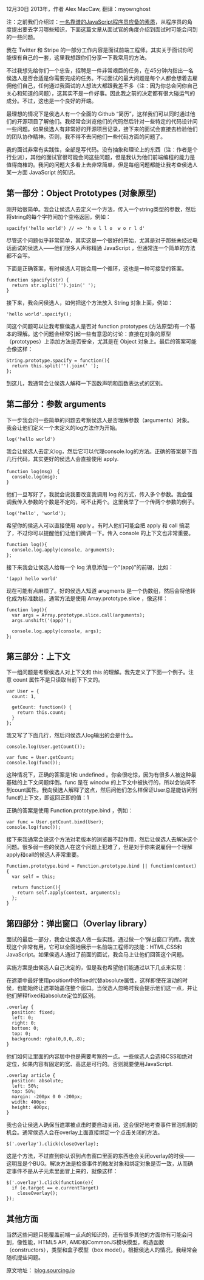 12月30日 2013年，作者 Alex MacCaw, 翻译：myownghost


注：之前我们介绍过：[一名靠谱的JavaScript程序员应备的素质](http://ourjs.com/detail/52b0fb82d6feceaa0400000b)，从程序员的角度提出要去学习哪些知识，下面这篇文章从面试官的角度介绍到面试时可能会问到的一些问题。

我在 Twitter 和 Stripe 的一部分工作内容是面试前端工程师。其实关于面试你可能很有自己的一套，这里我想跟你们分享一下我常用的方法。


不过我想先给你们一个忠告，招聘是一件非常艰巨的任务，在45分钟内指出一名侯选人是否合适是你需要完成的任务。不过面试的最大问题是每个人都会想着去雇佣他们自己，任何通过我面试的人想法大都跟我差不多（注：因为你总会问你自己关心和知道的问题），这其实不是一件好事。因此我之前的决定都有很大碰运气的成分。不过，这也是一个良好的开端。

最理想的情况下是侯选人有一个全面的 Github “简历”，这样我们可以同时通过他们的开源项目了解他们。我经常会浏览他们的代码然后针对一些特定的代码设计问一些问题。如果侯选人有非常好的开源项目记录，接下来的面试会直接去检验他们的团队协作精神。否则，我不得不去问他们一些代码方面的问题了。

我的面试非常有实践性，全部是写代码。没有抽象和理论上的东西（注：作者是个行业派），其他的面试官很可能会问这些问题，但是我认为他们前端编程的能力是值得商榷的。我问的问题大多看上去非常简单，但是每组问题都能让我考查侯选人某一方面 JavaScript 的知识。


## 第一部分：Object Prototypes (对象原型)

刚开始很简单。我会让侯选人去定义一个方法，传入一个string类型的参数，然后将string的每个字符间加个空格返回，例如：

    spacify('hello world') // => 'h e l l o  w o r l d'

尽管这个问题似乎非常简单，其实这是一个很好的开始，尤其是对于那些未经过电话面试的侯选人——他们很多人声称精通 JavaScript ，但通常连一个简单的方法都不会写。

下面是正确答案，有时侯选人可能会用一个循环，这也是一种可接受的答案。

    function spacify(str) {
      return str.split('').join(' ');
    }

接下来，我会问侯选人，如何把这个方法放入 String 对象上面，例如：

    'hello world'.spacify();

问这个问题可以让我考察侯选人是否对 function prototypes (方法原型)有一个基本的理解。这个问题会经常引起一些有意思的讨论：直接在对象的原型（prototypes）上添加方法是否安全，尤其是在 Object 对象上。最后的答案可能会像这样：

    String.prototype.spacify = function(){
      return this.split('').join(' ');
    };

到这儿，我通常会让侯选人解释一下函数声明和函数表达式的区别。


## 第二部分：参数 arguments

下一步我会问一些简单的问题去考察侯选人是否理解参数（arguments）对象。我会让他们定义一个未定义的log方法作为开始。

    log('hello world')

我会让侯选人去定义log，然后它可以代理console.log的方法。正确的答案是下面几行代码，其实更好的侯选人会直接使用 apply.

    function log(msg)　{
      console.log(msg);
    }

他们一旦写好了，我就会说我要改变我调用 log 的方式，传入多个参数。我会强调我传入参数的个数是不定的，可不止两个。这里我举了一个传两个参数的例子。

    log('hello', 'world');

希望你的侯选人可以直接使用 apply 。有时人他们可能会把 apply 和 call 搞混了，不过你可以提醒他们让他们微调一下。传入 console 的上下文也非常重要。

    function log(){
      console.log.apply(console, arguments);
    };

接下来我会让侯选人给每一个 log 消息添加一个"(app)"的前辍，比如：

    '(app) hello world'

现在可能有点麻烦了。好的侯选人知道 arugments 是一个伪数组，然后会将他转化成为标准数组。通常方法是使用 Array.prototype.slice ，像这样：

    function log(){
      var args = Array.prototype.slice.call(arguments);
      args.unshift('(app)');

      console.log.apply(console, args);
    };

## 第三部分：上下文

下一组问题是考察侯选人对上下文和 this 的理解。我先定义了下面一个例子。注意 count 属性不是只读取当前下下文的。

    var User = {
      count: 1,

      getCount: function() {
        return this.count;
      }
    };

我又写了下面几行，然后问侯选人log输出的会是什么。

    console.log(User.getCount());

    var func = User.getCount;
    console.log(func());

这种情况下，正确的答案是1和 undefined 。你会很吃惊，因为有很多人被这种最基础的上下文问题绊倒。func 是在 winodw 的上下文中被执行的，所以会访问不到count属性。我向侯选人解释了这点，然后问他们怎么样保证User总是能访问到func的上下文，即返回正即的值：1

正确的答案是使用 Function.prototype.bind ，例如：

    var func = User.getCount.bind(User);
    console.log(func());

接下来我通常会说这个方法对老版本的浏览器不起作用，然后让侯选人去解决这个问题。很多弱一些的侯选人在这个问题上犯难了，但是对于你来说雇佣一个理解apply和call的侯选人非常重要。

    Function.prototype.bind = Function.prototype.bind || function(context){
      var self = this;

      return function(){
        return self.apply(context, arguments);
      };
    }

## 第四部分：弹出窗口（Overlay library）

面试的最后一部分，我会让侯选人做一些实践，通过做一个‘弹出窗口’的库。我发现这个非常有用，它可以全面地展示一名前端工程师的技能：HTML,CSS和JavaScript。如果侯选人通过了前面的面试，我会马上让他们回答这个问题。

实施方案是由侯选人自己决定的，但是我也希望他们能通过以下几点来实现：

在遮罩中最好使用position中的fixed代替absolute属性，这样即使在滚动的时侯，也能始终让遮罩始盖住整个窗口。当侯选人忽略时我会提示他们这一点，并让他们解释fixed和absolute定位的区别。

    .overlay {
      position: fixed;
      left: 0;
      right: 0;
      bottom: 0;
      top: 0;
      background: rgba(0,0,0,.8);
    }

他们如何让里面的内容居中也是需要考察的一点。一些侯选人会选择CSS和绝对定位，如果内容有固定的宽、高这是可行的。否则就要使用JavaScript.

    .overlay article {
      position: absolute;
      left: 50%;
      top: 50%;
      margin: -200px 0 0 -200px;
      width: 400px;
      height: 400px;
    }

我也会让侯选人确保当遮罩被点击时要自动关闭，这会很好地考查事件冒泡机制的机会。通常侯选人会在overlay上面直接绑定一个点击关闭的方法。

    $('.overlay').click(closeOverlay);

这是个方法，不过直到你认识到点击窗口里面的东西也会关闭overlay的时侯——这明显是个BUG。解决方法是检查事件的触发对象和绑定对象是否一致，从而确定事件不是从子元素里面冒上来的，就像这样：

    $('.overlay').click(function(e){
      if (e.target == e.currentTarget)
        closeOverlay();
    });

## 其他方面

当然这些问题只能覆盖前端一点点的知识的，还有很多其他的方面你有可能会问到，像性能，HTML5 API, AMD和CommonJS模块模型，构造函数（constructors），类型和盒子模型（box model）。根据侯选人的情况，我经常会随机提些问题。


原文地址： [blog.sourcing.io](http://blog.sourcing.io/interview-questions?utm_source=ourjs.com)